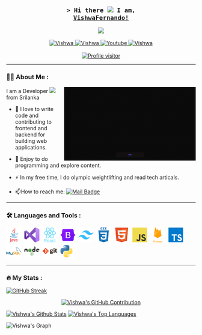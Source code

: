 <!-- Intro  -->
<h3 align="center">
  <samp>&gt; Hi there <img src="https://media.giphy.com/media/hvRJCLFzcasrR4ia7z/giphy.gif" width="30px"/> I am,
    <br><b><a target="_blank" href="#">VishwaFernando!</a></b>
  </samp>  
</h3>
<div id="header" align="center">
  <img src="https://media.giphy.com/media/M9gbBd9nbDrOTu1Mqx/giphy.gif" width="100"/>
</div>

<div>
 <p align="center">
   <a href="#" target="blank">
    <img
      src="https://img.shields.io/badge/Website-DC143C?style=for-the-badge&logo=medium&logoColor=white"
      alt="Vishwa"
    />
     
  </a>
  <a href="https://www.linkedin.com/in/vishwa-fernando" target="_blank">
    <img
      src="https://img.shields.io/badge/LinkedIn-0077B5?style=for-the-badge&logo=linkedin&logoColor=white"
      alt="Vishwa"
    />
  </a>
 
  <a href="https://www.youtube.com/@vishwavf" target="_blank">
    <img
      src="https://img.shields.io/badge/YouTube-red?style=for-the-badge&logo=youtube&logoColor=white"
      alt="Youtube"
    />
  </a>

   <a href="https://instagram.com/vishwa_vf" target="_blank">
    <img
      src="https://img.shields.io/badge/Instagram-fe4164?style=for-the-badge&logo=instagram&logoColor=white"
      alt="Vishwa"
    />
  </a>
  <br>
  <br>
  <a href="https://komarev.com/ghpvc/?username=vishwavf">
  <img
    src="https://komarev.com/ghpvc/?username=vishwavf&label=Visitors&color=0e75b6&style=flat"
    alt="Profile visitor"
  />
</a>
</p>
</div>




---

### :woman_technologist: About Me :
<p>
  <img
    align="right"
    width="350"
    src="/assests/giphy.gif"
    alt="Coding gif"
  />
</p>

I am a Developer <img src="https://media.giphy.com/media/WUlplcMpOCEmTGBtBW/giphy.gif" width="30"> from Srilanka
- :telescope: I love to write code and contributing to frontend and backend for building web applications.

- :seedling: Enjoy to do programming and explore content.

- :zap: In my free time, I do olympic weightlifting and read tech articals.

- :mailbox:How to reach me: [![Mail Badge](https://img.shields.io/badge/-Gmail-red?style=flat&logo=Gmail&logoColor=white)](https://mail.google.com/mail/u/0/?fs=1&to=vishwafernando.vf@gmail.com&su=SUBJECT&body=BODY&bcc=&tf=cm)

---

### :hammer_and_wrench: Languages and Tools :

<div>
  <img src="https://github.com/devicons/devicon/blob/master/icons/java/java-original-wordmark.svg" title="Java" alt="Java" width="40" height="40"/>&nbsp;
  <img src="https://github.com/devicons/devicon/blob/master/icons/visualstudio/visualstudio-original.svg" title="VS" alt="VS" width="40" height="40"/>&nbsp;
  <img src="https://github.com/devicons/devicon/blob/master/icons/react/react-original-wordmark.svg" title="React" alt="React" width="40" height="40"/>&nbsp;
  <img src="https://github.com/devicons/devicon/blob/master/icons/bootstrap/bootstrap-original.svg" title="bootstrap" alt="bootstrap" width="40" height="40"/>&nbsp;
  <img src="https://github.com/devicons/devicon/blob/master/icons/tailwindcss/tailwindcss-original.svg" title="Tailwindcss" alt="Tailwindcss" width="40" height="40"/>&nbsp;
  <img src="https://github.com/devicons/devicon/blob/master/icons/css3/css3-plain-wordmark.svg"  title="CSS3" alt="CSS" width="40" height="40"/>&nbsp;
  <img src="https://github.com/devicons/devicon/blob/master/icons/html5/html5-original.svg" title="HTML5" alt="HTML" width="40" height="40"/>&nbsp;
  <img src="https://github.com/devicons/devicon/blob/master/icons/javascript/javascript-original.svg" title="JavaScript" alt="JavaScript" width="40" height="40"/>&nbsp;
  <img src="https://github.com/devicons/devicon/blob/master/icons/firebase/firebase-plain-wordmark.svg" title="Firebase" alt="Firebase" width="40" height="40"/>&nbsp;
  <img src="https://github.com/devicons/devicon/blob/master/icons/typescript/typescript-original.svg" title="Typescript"  alt="Typescript" width="40" height="40"/>&nbsp;
  <img src="https://github.com/devicons/devicon/blob/master/icons/mysql/mysql-original-wordmark.svg" title="MySQL"  alt="MySQL" width="40" height="40"/>&nbsp;
  <img src="https://github.com/devicons/devicon/blob/master/icons/nodejs/nodejs-original-wordmark.svg" title="NodeJS" alt="NodeJS" width="40" height="40"/>&nbsp;
  <img src="https://github.com/devicons/devicon/blob/master/icons/git/git-original-wordmark.svg" title="Git" **alt="Git" width="40" height="40"/>
  <img src="https://github.com/devicons/devicon/blob/master/icons/python/python-original.svg" title="Python" alt="Python" width="40" height="40"/>&nbsp;
</div>

---

### :fire: My Stats :

[![GitHub Streak](https://github-readme-streak-stats.herokuapp.com?user=vishwavf&theme=dark)](https://git.io/streak-stats)

<p align="center">
  <a href="https://github.com/vishwavf">
    <img
      src=""
      alt="Vishwa's GitHub Contribution"
    />
  </a>
</p>

<a>
  <a href="https://github.com/vishwavf"
    ><img
      alt="Vishwa's Github Stats"
      src="https://denvercoder1-github-readme-stats.vercel.app/api?username=vishwavf&show_icons=true&count_private=true&theme=react&border_color=108aea&bg_color=0D1117&title_color=2edce1&icon_color=F8D866"
      height="192px"
      width="49.5%"
  /></a>
  <a href="https://github.com/vishwavf"
    ><img
      alt="Vishwa's Top Languages"
      src="https://denvercoder1-github-readme-stats.vercel.app/api/top-langs/?username=vishwavf&langs_count=8&layout=compact&theme=react&border_color=108aea&bg_color=0D1117&title_color=2edce1&icon_color=F8D866"
      height="192px"
      width="49.5%"
  /></a>
  <br />
</a>

![Vishwa's Graph](https://github-readme-activity-graph.vercel.app/graph?username=vishwavf&custom_title=Vishwa's%20GitHub%20Activity%20Graph&bg_color=0D1117&color=108aea&line=108aea&point=108aea&area_color=FFFFFF&title_color=FFFFFF&area=true)
